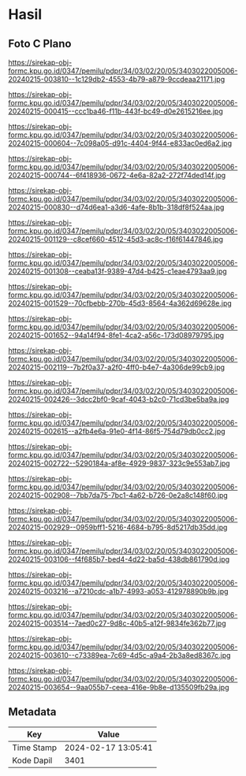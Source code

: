 # Hasil

## Foto C Plano

https://sirekap-obj-formc.kpu.go.id/0347/pemilu/pdpr/34/03/02/20/05/3403022005006-20240215-003810--1c129db2-4553-4b79-a879-9ccdeaa21171.jpg

https://sirekap-obj-formc.kpu.go.id/0347/pemilu/pdpr/34/03/02/20/05/3403022005006-20240215-000415--ccc1ba46-f11b-443f-bc49-d0e2615216ee.jpg

https://sirekap-obj-formc.kpu.go.id/0347/pemilu/pdpr/34/03/02/20/05/3403022005006-20240215-000604--7c098a05-d91c-4404-9f44-e833ac0ed6a2.jpg

https://sirekap-obj-formc.kpu.go.id/0347/pemilu/pdpr/34/03/02/20/05/3403022005006-20240215-000744--6f418936-0672-4e6a-82a2-272f74ded14f.jpg

https://sirekap-obj-formc.kpu.go.id/0347/pemilu/pdpr/34/03/02/20/05/3403022005006-20240215-000830--d74d6ea1-a3d6-4afe-8b1b-318df8f524aa.jpg

https://sirekap-obj-formc.kpu.go.id/0347/pemilu/pdpr/34/03/02/20/05/3403022005006-20240215-001129--c8cef660-4512-45d3-ac8c-f16f61447846.jpg

https://sirekap-obj-formc.kpu.go.id/0347/pemilu/pdpr/34/03/02/20/05/3403022005006-20240215-001308--ceaba13f-9389-47d4-b425-c1eae4793aa9.jpg

https://sirekap-obj-formc.kpu.go.id/0347/pemilu/pdpr/34/03/02/20/05/3403022005006-20240215-001529--70cfbebb-270b-45d3-8564-4a362d69628e.jpg

https://sirekap-obj-formc.kpu.go.id/0347/pemilu/pdpr/34/03/02/20/05/3403022005006-20240215-001652--94a14f94-8fe1-4ca2-a56c-173d08979795.jpg

https://sirekap-obj-formc.kpu.go.id/0347/pemilu/pdpr/34/03/02/20/05/3403022005006-20240215-002119--7b2f0a37-a2f0-4ff0-b4e7-4a306de99cb9.jpg

https://sirekap-obj-formc.kpu.go.id/0347/pemilu/pdpr/34/03/02/20/05/3403022005006-20240215-002426--3dcc2bf0-9caf-4043-b2c0-71cd3be5ba9a.jpg

https://sirekap-obj-formc.kpu.go.id/0347/pemilu/pdpr/34/03/02/20/05/3403022005006-20240215-002615--a2fb4e6a-91e0-4f14-86f5-754d79db0cc2.jpg

https://sirekap-obj-formc.kpu.go.id/0347/pemilu/pdpr/34/03/02/20/05/3403022005006-20240215-002722--5290184a-af8e-4929-9837-323c9e553ab7.jpg

https://sirekap-obj-formc.kpu.go.id/0347/pemilu/pdpr/34/03/02/20/05/3403022005006-20240215-002908--7bb7da75-7bc1-4a62-b726-0e2a8c148f60.jpg

https://sirekap-obj-formc.kpu.go.id/0347/pemilu/pdpr/34/03/02/20/05/3403022005006-20240215-002929--0959bff1-5216-4684-b795-8d5217db35dd.jpg

https://sirekap-obj-formc.kpu.go.id/0347/pemilu/pdpr/34/03/02/20/05/3403022005006-20240215-003106--f4f685b7-bed4-4d22-ba5d-438db861790d.jpg

https://sirekap-obj-formc.kpu.go.id/0347/pemilu/pdpr/34/03/02/20/05/3403022005006-20240215-003216--a7210cdc-a1b7-4993-a053-412978890b9b.jpg

https://sirekap-obj-formc.kpu.go.id/0347/pemilu/pdpr/34/03/02/20/05/3403022005006-20240215-003514--7aed0c27-9d8c-40b5-a12f-9834fe362b77.jpg

https://sirekap-obj-formc.kpu.go.id/0347/pemilu/pdpr/34/03/02/20/05/3403022005006-20240215-003610--c73389ea-7c69-4d5c-a9a4-2b3a8ed8367c.jpg

https://sirekap-obj-formc.kpu.go.id/0347/pemilu/pdpr/34/03/02/20/05/3403022005006-20240215-003654--9aa055b7-ceea-416e-9b8e-d135509fb29a.jpg


## Metadata

| Key        | Value               |
| ---------- | ------------------- |
| Time Stamp | 2024-02-17 13:05:41 |
| Kode Dapil | 3401                |



